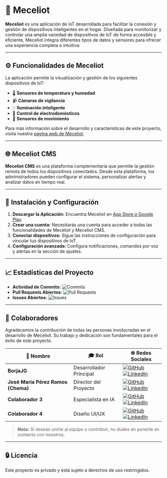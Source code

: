 # 🚀 Meceliot

**Meceliot** es una aplicación de IoT desarrollada para facilitar la conexión y gestión de
dispositivos inteligentes en el hogar. Diseñada para monitorizar y controlar una amplia variedad de
dispositivos de IoT de forma accesible y eficiente, Meceliot integra diferentes tipos de datos y
sensores para ofrecer una experiencia completa e intuitiva.

---

## ⚙️ Funcionalidades de Meceliot

La aplicación permite la visualización y gestión de los siguientes dispositivos de IoT:

- 🌡️ **Sensores de temperatura y humedad**
- 📹 **Cámaras de vigilancia**
- 💡 **Iluminación inteligente**
- 🔌 **Control de electrodomésticos**
- 🚶 **Sensores de movimiento**

Para más información sobre el desarrollo y características de este proyecto, visita
nuestra [página web de Meceliot](#).

---

## 🌐 Meceliot CMS

**Meceliot CMS** es una plataforma complementaria que permite la gestión remota de todos los
dispositivos conectados. Desde esta plataforma, los administradores pueden configurar el sistema,
personalizar alertas y analizar datos en tiempo real.

---

## 📄 Instalación y Configuración

1. **Descargar la Aplicación:** Encuentra Meceliot en [App Store o Google Play](#).
2. **Crear una cuenta:** Necesitarás una cuenta para acceder a todas las funcionalidades de Meceliot
   y Meceliot CMS.
3. **Conectar dispositivos:** Sigue las instrucciones de configuración para vincular tus
   dispositivos de IoT.
4. **Configuración avanzada:** Configura notificaciones, comandos por voz y alertas en la sección de
   ajustes.

---

## 📈 Estadísticas del Proyecto

- **Actividad de Commits:** ![Commits](https://img.shields.io/github/commit-activity/m/BorjaJG/Meceliot)
- **Pull Requests Abiertos:** ![Pull Requests](https://img.shields.io/github/issues-pr/BorjaJG/Meceliot)
- **Issues Abiertos:** ![Issues](https://img.shields.io/github/issues/BorjaJG/Meceliot)

---

## 👥 Colaboradores

Agradecemos la contribución de todas las personas involucradas en el desarrollo de Meceliot. Su
trabajo y dedicación son fundamentales para el éxito de este proyecto.

| 👤 **Nombre**                      | 🎓 **Rol**              | 🌐 **Redes Sociales**                                                                                                                                                                                                                                                                               |
|------------------------------------|-------------------------|-----------------------------------------------------------------------------------------------------------------------------------------------------------------------------------------------------------------------------------------------------------------------------------------------------|
| **BorjaJG**                        | Desarrollador Principal | [![GitHub](https://img.shields.io/badge/-GitHub-181717?style=for-the-badge&logo=github&logoColor=white)](https://github.com/BorjaJG) [![LinkedIn](https://img.shields.io/badge/-LinkedIn-0077B5?style=for-the-badge&logo=linkedin&logoColor=white)](https://www.linkedin.com/in/borjajg/)           |
| **José María Pérez Ramos (Chema)** | Director del Proyecto   | [![GitHub](https://img.shields.io/badge/-GitHub-181717?style=for-the-badge&logo=github&logoColor=white)](https://github.com/JMPerezRamos) [![LinkedIn](https://img.shields.io/badge/-LinkedIn-0077B5?style=for-the-badge&logo=linkedin&logoColor=white)](https://www.linkedin.com/in/jmperezramos/) |
| **Colaborador 3**                  | Especialista en IA      | [![GitHub](https://img.shields.io/badge/-GitHub-181717?style=for-the-badge&logo=github&logoColor=white)](https://github.com/colaborador3) [![LinkedIn](https://img.shields.io/badge/-LinkedIn-0077B5?style=for-the-badge&logo=linkedin&logoColor=white)](https://www.linkedin.com/in/colaborador3/) |
| **Colaborador 4**                  | Diseño UI/UX            | [![GitHub](https://img.shields.io/badge/-GitHub-181717?style=for-the-badge&logo=github&logoColor=white)](https://github.com/colaborador4) [![LinkedIn](https://img.shields.io/badge/-LinkedIn-0077B5?style=for-the-badge&logo=linkedin&logoColor=white)](https://www.linkedin.com/in/colaborador4/) |

> **Nota:** Si deseas unirte al equipo o contribuir, no dudes en ponerte en contacto con nosotros.

---

## 🔒 Licencia

Este proyecto es privado y está sujeto a derechos de uso restringidos.
